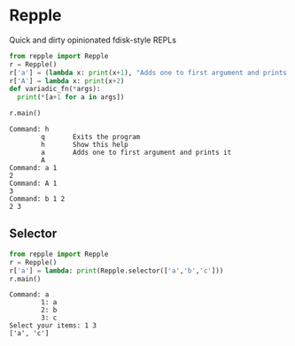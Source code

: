 # Repple
Quick and dirty opinionated fdisk-style REPLs
```python
from repple import Repple
r = Repple()
r['a'] = (lambda x: print(x+1), "Adds one to first argument and prints it")
r['A'] = lambda x: print(x+2)
def variadic_fn(*args):
  print(*[a+1 for a in args])

r.main()

```
```
Command: h
        q       Exits the program
        h       Show this help
        a       Adds one to first argument and prints it
        A
Command: a 1
2
Command: A 1
3
Command: b 1 2
2 3
```

## Selector
```python
from repple import Repple
r = Repple()
r['a'] = lambda: print(Repple.selector(['a','b','c']))
r.main()

```
```
Command: a
        1: a
        2: b
        3: c
Select your items: 1 3
['a', 'c']
```
